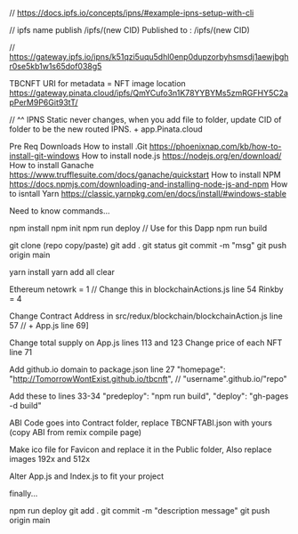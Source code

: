 // https://docs.ipfs.io/concepts/ipns/#example-ipns-setup-with-cli

// ipfs name publish /ipfs/(new CID)
Published to <IPNS>: /ipfs/(new CID)

// https://gateway.ipfs.io/ipns/k51qzi5uqu5dhl0enp0dupzorbyhsmsdj1aewjbghr0se5kb1w1s65dof038g5

TBCNFT URI for metadata = NFT image location
https://gateway.pinata.cloud/ipfs/QmYCufo3n1K78YYBYMs5zmRGFHY5C2apPerM9P6Git93tT/

// ^^ IPNS Static never changes, when you add file to folder, update CID of folder to be the new routed IPNS. + app.Pinata.cloud


Pre Req Downloads
How to install .Git https://phoenixnap.com/kb/how-to-install-git-windows
How to install node.js https://nodejs.org/en/download/
How to install Ganache https://www.trufflesuite.com/docs/ganache/quickstart
How to install NPM https://docs.npmjs.com/downloading-and-installing-node-js-and-npm
How to isntall Yarn https://classic.yarnpkg.com/en/docs/install/#windows-stable


Need to know commands... 

npm install
npm init
npm run deploy // Use for this Dapp
npm run build

git clone (repo copy/paste)
git add .
git status
git commit -m "msg"
git push origin main

yarn install
yarn add all
clear

Ethereum netowrk = 1  // Change this in blockchainActions.js line 54
Rinkby = 4

Change Contract Address in src/redux/blockchain/blockchainAction.js line 57 
// + App.js line 69]

Change total supply on App.js lines 113 and 123
Change price of each NFT line 71

Add github.io domain to package.json line 27 
"homepage": "http://TomorrowWontExist.github.io/tbcnft", // "username".github.io/"repo"

Add these to lines 33-34
"predeploy": "npm run build",
"deploy": "gh-pages -d build"

ABI Code goes into Contract folder, replace TBCNFTABI.json with yours (copy ABI from remix compile page)

Make ico file for Favicon and replace it in the Public folder, Also replace images 192x and 512x

Alter App.js and Index.js to fit your project

finally... 

npm run deploy
git add .
git commit -m "description message"
git push origin main